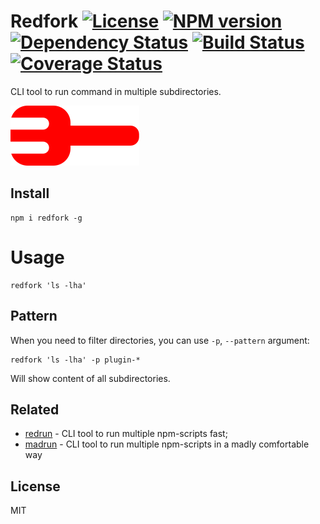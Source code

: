# Redfork [![License][LicenseIMGURL]][LicenseURL] [![NPM version][NPMIMGURL]][NPMURL] [![Dependency Status][DependencyStatusIMGURL]][DependencyStatusURL] [![Build Status][BuildStatusIMGURL]][BuildStatusURL] [![Coverage Status][CoverageIMGURL]][CoverageURL]

CLI tool to run command in multiple subdirectories.

![Refork](https://github.com/coderaiser/redfork/raw/master/img/redfork.svg "Refork")

## Install

```
npm i redfork -g
```

# Usage

```
redfork 'ls -lha'
```

## Pattern

When you need to filter directories, you can use `-p`, `--pattern` argument:

```
redfork 'ls -lha' -p plugin-*
```

Will show content of all subdirectories.

## Related

- [redrun](https://github.com/coderaiser/redrun) - CLI tool to run multiple npm-scripts fast;
- [madrun](https://github.com/coderaiser/madrun) - CLI tool to run multiple npm-scripts in a madly comfortable way

## License

MIT

[NPMIMGURL]:                https://img.shields.io/npm/v/redfork.svg?style=flat
[BuildStatusIMGURL]:        https://img.shields.io/travis/coderaiser/redfork/master.svg?style=flat
[DependencyStatusIMGURL]:   https://img.shields.io/david/coderaiser/redfork.svg?style=flat
[LicenseIMGURL]:            https://img.shields.io/badge/license-MIT-317BF9.svg?style=flat
[NPMURL]:                   https://npmjs.org/package/redfork "npm"
[BuildStatusURL]:           https://travis-ci.com/coderaiser/redfork  "Build Status"
[DependencyStatusURL]:      https://david-dm.org/coderaiser/redfork "Dependency Status"
[LicenseURL]:               https://tldrlegal.com/license/mit-license "MIT License"

[CoverageURL]:              https://coveralls.io/github/coderaiser/redfork?branch=master
[CoverageIMGURL]:           https://coveralls.io/repos/coderaiser/redfork/badge.svg?branch=master&service=github

